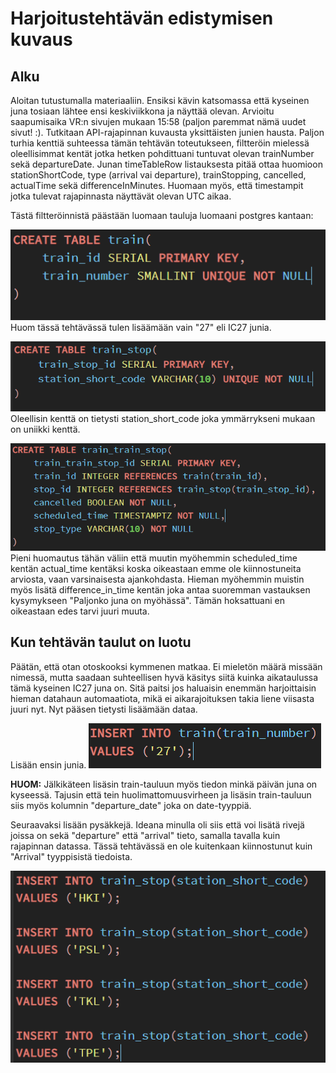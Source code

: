 # Harjoitustehtävän edistymisen kuvaus

## Alku

Aloitan tutustumalla materiaaliin. Ensiksi kävin katsomassa että kyseinen juna tosiaan lähtee ensi keskiviikkona ja näyttää olevan.
Arvioitu saapumisaika VR:n sivujen mukaan 15:58 (paljon paremmat nämä uudet sivut! :).
Tutkitaan API-rajapinnan kuvausta yksittäisten junien hausta. Paljon turhia kenttiä suhteessa tämän tehtävän toteutukseen, filtteröin mielessä oleellisimmat kentät
jotka hetken pohdittuani tuntuvat olevan trainNumber sekä departureDate. Junan timeTableRow listauksesta pitää ottaa huomioon stationShortCode, type (arrival vai departure), trainStopping, cancelled, actualTime sekä differenceInMinutes. Huomaan myös, että timestampit jotka tulevat rajapinnasta näyttävät olevan UTC aikaa.

Tästä filtteröinnistä päästään luomaan tauluja luomaani postgres kantaan:

![alt text](https://github.com/Konnila/harkkis/blob/main/creata_table_train.PNG "Create train")
Huom tässä tehtävässä tulen lisäämään vain "27" eli IC27 junia.

![alt text](https://github.com/Konnila/harkkis/blob/main/create_table_stop.PNG "Create train stop")
Oleellisin kenttä on tietysti station_short_code joka ymmärrykseni mukaan on uniikki kenttä.

![alt text](https://github.com/Konnila/harkkis/blob/main/create_table_train_train_stop.PNG "Create connecting table")
Pieni huomautus tähän väliin että muutin myöhemmin scheduled_time kentän actual_time kentäksi koska oikeastaan emme ole kiinnostuneita arviosta, vaan varsinaisesta ajankohdasta.
Hieman myöhemmin muistin myös lisätä difference_in_time kentän joka antaa suoremman vastauksen kysymykseen "Paljonko juna on myöhässä". Tämän hoksattuani en oikeastaan edes tarvi juuri muuta.

## Kun tehtävän taulut on luotu

Päätän, että otan otoskooksi kymmenen matkaa. Ei mieletön määrä missään nimessä, mutta saadaan suhteellisen hyvä käsitys siitä kuinka aikataulussa tämä kyseinen IC27 juna on. Sitä paitsi jos haluaisin enemmän harjoittaisin hieman datahaun automaatiota, mikä ei aikarajoituksen takia liene viisasta juuri nyt.
Nyt pääsen tietysti lisäämään dataa. 

Lisään ensin junia.
![alt text](https://github.com/Konnila/harkkis/blob/main/insert_train.PNG "Insert trains")

**HUOM:** Jälkikäteen lisäsin train-tauluun myös tiedon minkä päivän juna on kyseessä. Tajusin että tein huolimattomuusvirheen ja lisäsin train-tauluun siis myös kolumnin "departure_date" joka on date-tyyppiä.

Seuraavaksi lisään pysäkkejä. Ideana minulla oli siis että voi lisätä rivejä joissa on sekä "departure" että "arrival" tieto, samalla tavalla kuin rajapinnan datassa. Tässä tehtävässä en ole kuitenkaan kiinnostunut kuin "Arrival" tyyppisistä tiedoista.

![alt text](https://github.com/Konnila/harkkis/blob/main/insert_stops.PNG "Insert stops")



